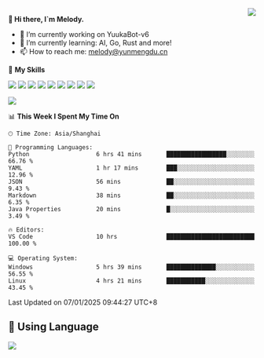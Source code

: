 <a href="#">
  <img align="right" src="https://github-readme-stats.vercel.app/api?username=melodyyuuka&count_private=true&show_icons=true" />
</a>

**👋 Hi there, I`m Melody.**

- 🔭 I’m currently working on YuukaBot-v6
- 🌱 I’m currently learning: AI, Go, Rust and more!
- 📫 How to reach me: melody@yunmengdu.cn

🌟 **My Skills** 

![](https://img.shields.io/badge/-Python-3e74a2?style=flat-square&logo=Python&logoColor=fff)
![](https://img.shields.io/badge/-Java-007396?style=flat-square&logo=OpenJDK&logoColor=fff)
![](https://img.shields.io/badge/-Node.js-339933?style=flat-square&logo=Node.js&logoColor=fff)
![](https://img.shields.io/badge/-Git-f05032?style=flat-square&logo=git&logoColor=fff)
![](https://img.shields.io/badge/-PostgreSQL-4169e1?style=flat-square&logo=PostgreSQL&logoColor=fff)
![](https://img.shields.io/badge/-Rust-000000?style=flat-square&logo=rust&logoColor=fff)
![](https://img.shields.io/badge/-VSCode-007acc?style=flat-square&logo=Visual-Studio-Code&logoColor=fff)
![](https://img.shields.io/badge/-FastAPI-009688?style=flat-square&logo=FastAPI&logoColor=fff)
![](https://img.shields.io/badge/-Linux-000000?style=flat-square&logo=Linux&logoColor=fff)


![](https://wakatime.com/badge/user/fa6dc0e2-47c5-4d2d-ae45-69fec6f2122c.svg)

<!--START_SECTION:waka-->
📊 **This Week I Spent My Time On** 

```text
🕑︎ Time Zone: Asia/Shanghai

💬 Programming Languages: 
Python                   6 hrs 41 mins       █████████████████░░░░░░░░   66.76 % 
YAML                     1 hr 17 mins        ███░░░░░░░░░░░░░░░░░░░░░░   12.96 % 
JSON                     56 mins             ██░░░░░░░░░░░░░░░░░░░░░░░    9.43 % 
Markdown                 38 mins             ██░░░░░░░░░░░░░░░░░░░░░░░    6.35 % 
Java Properties          20 mins             █░░░░░░░░░░░░░░░░░░░░░░░░    3.49 % 

🔥 Editors: 
VS Code                  10 hrs              █████████████████████████   100.00 % 

💻 Operating System: 
Windows                  5 hrs 39 mins       ██████████████░░░░░░░░░░░   56.55 % 
Linux                    4 hrs 21 mins       ███████████░░░░░░░░░░░░░░   43.45 % 
```


 Last Updated on 07/01/2025 09:44:27 UTC+8
<!--END_SECTION:waka-->

## 🥰 **Using Language**

![](https://github-readme-stats.vercel.app/api/wakatime?username=MelodyYuyuko&layout=compact&hide_border=true)
